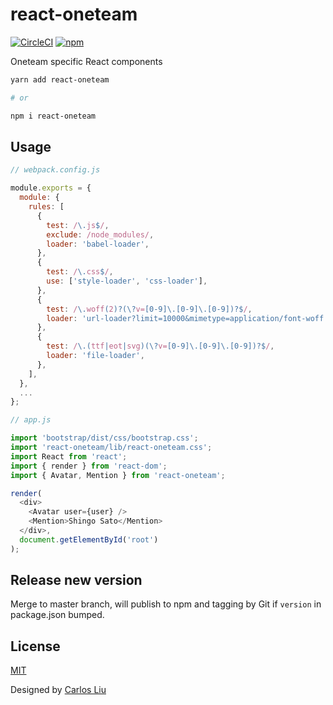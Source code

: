 # react-oneteam

[![CircleCI](https://circleci.com/gh/oneteam-dev/react-oneteam.svg?style=svg&circle-token=7f3c581456263665cf3410297e9b9915a46f6635)](https://circleci.com/gh/oneteam-dev/react-oneteam)
[![npm](https://img.shields.io/npm/v/react-oneteam.svg)](https://www.npmjs.org/package/react-oneteam)

Oneteam specific React components

```bash
yarn add react-oneteam

# or

npm i react-oneteam
```

## Usage

```js
// webpack.config.js

module.exports = {
  module: {
    rules: [
      {
        test: /\.js$/,
        exclude: /node_modules/,
        loader: 'babel-loader',
      },
      {
        test: /\.css$/,
        use: ['style-loader', 'css-loader'],
      },
      {
        test: /\.woff(2)?(\?v=[0-9]\.[0-9]\.[0-9])?$/,
        loader: 'url-loader?limit=10000&mimetype=application/font-woff',
      },
      {
        test: /\.(ttf|eot|svg)(\?v=[0-9]\.[0-9]\.[0-9])?$/,
        loader: 'file-loader',
      },
    ],
  },
  ...
};

// app.js

import 'bootstrap/dist/css/bootstrap.css';
import 'react-oneteam/lib/react-oneteam.css';
import React from 'react';
import { render } from 'react-dom';
import { Avatar, Mention } from 'react-oneteam';

render(
  <div>
    <Avatar user={user} />
    <Mention>Shingo Sato</Mention>
  </div>,
  document.getElementById('root')
);
```

## Release new version

Merge to master branch, will publish to npm and tagging by Git if `version` in package.json bumped.

## License

[MIT](https://github.com/oneteam-dev/react-oneteam/blob/master/LICENSE)

Designed by [Carlos Liu](https://github.com/morita7453)
